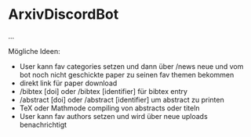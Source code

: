 # ArxivDiscordBot
...




Mögliche Ideen:
- User kann fav categories setzen und dann über /news neue und vom bot noch nicht geschickte paper zu seinen fav themen bekommen
- direkt link für paper download
- /bibtex [doi] oder /bibtex [identifier] für bibtex entry
- /abstract [doi] oder /abstract [identifier] um abstract zu printen
- TeX oder Mathmode compiling von abstracts oder titeln
- User kann fav authors setzen und wird über neue uploads benachrichtigt
